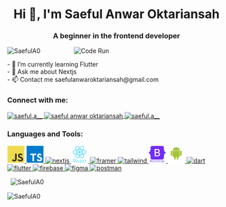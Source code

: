 <div>
  <h1 align="center">Hi 👋, I'm Saeful Anwar Oktariansah</h1>
  <h3 align="center">A beginner in the frontend developer</h3>
  <img
    align="right"
    alt="Code Run"
    width="350"
    src="https://cdn.dribbble.com/users/1732368/screenshots/6553872/web_developer.gif"
  />
  <p align="left">
    <img
      src="https://komarev.com/ghpvc/?username=SaefulA0&label=Profile%20views&color=0e75b6&style=flat"
      alt="SaefulA0"
    />
  </p>
  - 🌱 I’m currently learning Flutter <br />
  - 💬 Ask me about Nextjs <br />- 📫 Contact me
  saefulanwaroktariansah@gmail.com
  <h3 align="left">Connect with me:</h3>
  <p align="left">
    <a href="https://www.linkedin.com/in/saefulanwar0/" target="blank">
      <img
        align="center"
        src="https://raw.githubusercontent.com/rahuldkjain/github-profile-readme-generator/master/src/images/icons/Social/linked-in-alt.svg"
        alt="saeful.a__"
        height="30"
        width="40"
      />
    </a>
    <a href="https://web.facebook.com/saeful.anwar.3382" target="blank">
      <img
        align="center"
        src="https://raw.githubusercontent.com/rahuldkjain/github-profile-readme-generator/master/src/images/icons/Social/facebook.svg"
        alt="saeful anwar oktariansah"
        height="30"
        width="40"
      />
    </a>
    <a href="https://instagram.com/saeful.a__" target="blank">
      <img
        align="center"
        src="https://raw.githubusercontent.com/rahuldkjain/github-profile-readme-generator/master/src/images/icons/Social/instagram.svg"
        alt="saeful.a__"
        height="30"
        width="40"
      />
    </a>
  </p>
  <h3 align="left">Languages and Tools:</h3>
  <p align="left">
    <a
      href="https://developer.mozilla.org/en-US/docs/Web/JavaScript"
      target="_blank"
      rel="noreferrer"
    >
      <img
        src="https://raw.githubusercontent.com/devicons/devicon/master/icons/javascript/javascript-original.svg"
        alt="javascript"
        width="40"
        height="40"
      />
    </a>
    <a
      href="https://www.typescriptlang.org/"
      target="_blank"
      rel="noreferrer"
    >
      <img
        src="https://raw.githubusercontent.com/devicons/devicon/master/icons/typescript/typescript-original.svg"
        alt="typescript"
        width="40"
        height="40"
      />
    </a>
    <a href="https://nextjs.org/" target="_blank" rel="noreferrer">
      <img
        src="https://cdn.worldvectorlogo.com/logos/nextjs-2.svg"
        alt="nextjs"
        width="40"
        height="40"
      />
    </a>
    <a href="https://reactjs.org/" target="_blank" rel="noreferrer">
      <img
        src="https://raw.githubusercontent.com/devicons/devicon/master/icons/react/react-original-wordmark.svg"
        alt="react"
        width="40"
        height="40"
      />
    </a>
    <a href="https://www.framer.com/" target="_blank" rel="noreferrer">
      <img
        src="https://www.vectorlogo.zone/logos/framer/framer-icon.svg"
        alt="framer"
        width="40"
        height="40"
      />
    </a>
    <a href="https://tailwindcss.com/" target="_blank" rel="noreferrer">
      <img
        src="https://www.vectorlogo.zone/logos/tailwindcss/tailwindcss-icon.svg"
        alt="tailwind"
        width="40"
        height="40"
      />
    </a>
    <a href="https://getbootstrap.com" target="_blank" rel="noreferrer">
      <img
        src="https://raw.githubusercontent.com/devicons/devicon/master/icons/bootstrap/bootstrap-plain-wordmark.svg"
        alt="bootstrap"
        width="40"
        height="40"
      />
    </a>
    <a
      href="https://developer.android.com"
      target="_blank"
      rel="noreferrer"
    >
      <img
        src="https://raw.githubusercontent.com/devicons/devicon/master/icons/android/android-original-wordmark.svg"
        alt="android"
        width="40"
        height="40"
      />
    </a>
    <a href="https://dart.dev" target="_blank" rel="noreferrer">
      <img
        src="https://www.vectorlogo.zone/logos/dartlang/dartlang-icon.svg"
        alt="dart"
        width="40"
        height="40"
      />
    </a>
    <a href="https://flutter.dev" target="_blank" rel="noreferrer">
      <img
        src="https://www.vectorlogo.zone/logos/flutterio/flutterio-icon.svg"
        alt="flutter"
        width="40"
        height="40"
      />
    </a>
    <a href="https://firebase.google.com/" target="_blank" rel="noreferrer">
      <img
        src="https://www.vectorlogo.zone/logos/firebase/firebase-icon.svg"
        alt="firebase"
        width="40"
        height="40"
      />
    </a>
    <a href="https://www.figma.com/" target="_blank" rel="noreferrer">
      <img
        src="https://www.vectorlogo.zone/logos/figma/figma-icon.svg"
        alt="figma"
        width="40"
        height="40"
      />
    </a>
    <a href="https://postman.com" target="_blank" rel="noreferrer">
      <img
        src="https://www.vectorlogo.zone/logos/getpostman/getpostman-icon.svg"
        alt="postman"
        width="40"
        height="40"
      />
    </a>
  </p>
  <p>
    &nbsp;
    <img
      align="center"
      src="https://github-readme-stats.vercel.app/api?username=SaefulA0&show_icons=true&locale=en"
      alt="SaefulA0"
    />
  </p>
  <p>
    <img
      align="center"
      src="https://github-readme-streak-stats.herokuapp.com/?user=SaefulA0&"
      alt="SaefulA0"
    />
  </p>
</div>
